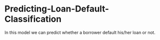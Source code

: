 # Predicting-Loan-Default-Classification
In this model we can predict whether a borrower default his/her loan or not.
